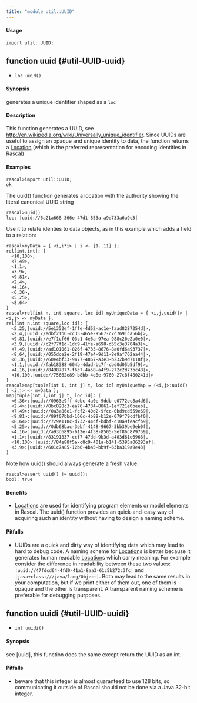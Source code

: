 ```yaml
---
title: "module util::UUID"
---
```


#### Usage

`import util::UUID;`


## function uuid {#util-UUID-uuid}

* ``loc uuid()``


#### Synopsis

generates a unique identifier shaped as a `loc`

#### Description

This function generates a UUID, see <http://en.wikipedia.org/wiki/Universally_unique_identifier>.
Since UUIDs are useful to assign an opaque and unique identity to data, the function returns
a [Location](../../Rascal/Expressions/Values/Location/index.md) (which is the preferred representation for encoding identities in Rascal)

#### Examples


```rascal-shell 
rascal>import util::UUID;
ok
```

The uuid() function generates a location with the authority showing the literal canonical UUID string

```rascal-shell ,continue
rascal>uuid()
loc: |uuid://6a21a668-366e-47d1-853a-a9d733a6a9c3|
```

Use it to relate identies to data objects, as in this example which adds a field to a relation:


```rascal-shell ,continue
rascal>myData = { <i,i*i> | i <- [1..11] }; 
rel[int,int]: {
  <10,100>,
  <7,49>,
  <1,1>,
  <3,9>,
  <9,81>,
  <2,4>,
  <4,16>,
  <6,36>,
  <5,25>,
  <8,64>
}
rascal>rel[int n, int square, loc id] myUniqueData = { <i,j,uuid()> | <i,j> <- myData };
rel[int n,int square,loc id]: {
  <5,25,|uuid://5e1352ef-1ffe-4d52-ac1e-faad8287254d|>,
  <2,4,|uuid://edbf21b6-cc35-465e-9567-c7c7691ca56b|>,
  <9,81,|uuid://e7f1cf66-03c1-4e6a-97ea-988c20e2b0e0|>,
  <3,9,|uuid://c2f77f1d-1dc9-41fe-a698-d55c3e3704a3|>,
  <7,49,|uuid://ad101061-826f-4733-8676-8a0fd6a93737|>,
  <8,64,|uuid://055dce2e-2f19-47e4-9d11-8e9af762aa44|>,
  <6,36,|uuid://60e4bf33-9477-4867-a3e3-b232b9d7118f|>,
  <1,1,|uuid://fab18388-604b-4dad-bc7f-cbd0d05b5df9|>,
  <4,16,|uuid://84987877-f6c7-4a58-a4f9-272c2d73bc48|>,
  <10,100,|uuid://75662e89-b8bb-4e8e-9760-27c8f480241d|>
}
rascal>map[tuple[int i, int j] t, loc id] myUniqueMap = (<i,j>:uuid() | <i,j> <- myData );
map[tuple[int i,int j] t, loc id]: (
  <6,36>:|uuid://0963e9ff-4ebc-4a0e-9ddb-c0772ec8a4d6|,
  <2,4>:|uuid://8bc828c3-ea76-4734-8861-1ef721e0beeb|,
  <7,49>:|uuid://0a3a86e1-fcf2-40d2-9fcc-0bd9cd559e69|,
  <9,81>:|uuid://89f07bbd-166c-4b88-b12e-079f79cdfbf0|,
  <8,64>:|uuid://729e118c-d732-44cf-bdbf-c10a9feacfb9|,
  <5,25>:|uuid://0db68bac-3ebf-4148-9667-3bb39be9eb0f|,
  <4,16>:|uuid://a93d6895-612e-4f38-8505-5ef86c879759|,
  <1,1>:|uuid://83191837-ccf7-47dd-9b3d-a403d61e6966|,
  <10,100>:|uuid://84e88f5a-c8c9-401a-b141-5395a06293af|,
  <3,9>:|uuid://601c7a85-12b6-4ba5-bb9f-63ba319a9e43|
)
```
Note how uuid() should always generate a fresh value:

```rascal-shell ,continue
rascal>assert uuid() != uuid(); 
bool: true
```

#### Benefits

*  [Location](../../Rascal/Expressions/Values/Location/index.md)s are used for identifying program elements or model elements in Rascal. The uuid() function provides
an quick-and-easy way of acquiring such an identity without having to design a naming scheme.

#### Pitfalls

*  UUIDs are a quick and dirty way of identifying data which may lead to hard to debug code. A naming scheme for [Location](../../Rascal/Expressions/Values/Location/index.md)s is better because it generates human readable
[Location](../../Rascal/Expressions/Values/Location/index.md)s which carry meaning. For example consider the difference in readability between these two values:
`|uuid://47fdcd64-4fd0-41a1-8aa3-61c5b272c3fc|` and `|java+class:///java/lang/Object|`. Both may lead to the same 
results in your computation, but if we print either of them out, one of them is opaque and the other is transparent. A transparent naming scheme is preferable for
debugging purposes.

## function uuidi {#util-UUID-uuidi}

* ``int uuidi()``


#### Synopsis

see [uuid], this function does the same except return the UUID as an int.

#### Pitfalls

*  beware that this integer is almost guaranteed to use 128 bits, so communicating it outside of
Rascal should not be done via a Java 32-bit integer.

